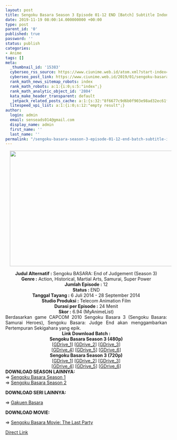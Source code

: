 ```yaml
---
layout: post
title: Sengoku Basara Season 3 Episode 01-12 END [Batch] Subtitle Indonesia
date: 2019-11-19 08:00:14.000000000 +00:00
type: post
parent_id: '0'
published: true
password: ''
status: publish
categories:
- Anime
tags: []
meta:
  _thumbnail_id: '15383'
  cyberseo_rss_source: https://www.ciunime.web.id/atom.xml?start-index=3151&max-results=150
  cyberseo_post_link: https://www.ciunime.web.id/2019/01/sengoku-basara-season-3-episode-01-12.html
  rank_math_news_sitemap_robots: index
  rank_math_robots: a:1:{i:0;s:5:"index";}
  rank_math_analytic_object_id: '2804'
  kata_make_header_transparent: default
  _jetpack_related_posts_cache: a:1:{s:32:"8f6677c9d6b0f903e98ad32ec61f8deb";a:2:{s:7:"expires";i:1654999393;s:7:"payload";a:0:{}}}
  litespeed_vpi_list: a:1:{i:0;s:12:"empty result";}
author:
  login: admin
  email: senseads014@gmail.com
  display_name: admin
  first_name: ''
  last_name: ''
permalink: "/sengoku-basara-season-3-episode-01-12-end-batch-subtitle-indonesia/"
---
```

<div class="separator" style="clear: both; text-align: center;"><a href="https://1.bp.blogspot.com/-HM2nYsqkGXE/XD3YY7Vu0EI/AAAAAAAAHcQ/sHLSlcrkqSk6lgJ0ijRVGW67VSIQ0VFdgCPcBGAYYCw/s1600/Sengoku%2BBasara%2BJudge%2BEnd%2BSeason%2B3.jpg" imageanchor="1" style="margin-left: 1em; margin-right: 1em;"><img border="0" data-original-height="720" data-original-width="1280" height="360" src="{{ site.baseurl }}/assets/2019/11/Sengoku%2BBasara%2BJudge%2BEnd%2BSeason%2B3.jpg" width="640" /></a></div>
<p>
<div style="text-align: center;"><b>Judul Alternatif :</b> Sengoku BASARA: End of Judgement (Season 3)</div>
<div style="text-align: center;"><b><b>Genre :</b></b> Action, Historical, Martial Arts, Samurai, Super Power</div>
<div style="text-align: center;"><b>Jumlah Episode :</b> 12<br /><b>Status :&nbsp;</b>END<br /><b>Tanggal Tayang :</b> 6 Juli 2014 - 28 September 2014<br /><b>Studio Produksi :</b> Telecom Animation Film<br /><b>Durasi per Episode :</b>&nbsp;24 Menit</div>
<div style="text-align: center;"><b>Skor :</b> 6.94 (MyAnimeList)</div>
<div style="text-align: center;"></div>
<div style="text-align: justify;">Berdasarkan game CAPCOM 2010 Sengoku Basara 3 (Sengoku Basara: Samurai Heroes), Sengoku Basara: Judge End akan menggambarkan Pertempuran Sekigahara yang epik.</div>
<div style="text-align: justify;"></div>
<div style="text-align: justify;"></div>
<div style="text-align: center;"><b>Link Download Batch :</b></div>
<div style="text-align: center;"></div>
<div style="text-align: center;"><b>Sengoku Basara Season 3 (480p)</b><br />[<a href="https://drive.google.com/uc?export=download&amp;id=1zuKvtqHq9fJATU03gz9v1Ssnmqu2c08d" target="_blank" rel="noopener">GDrive_1</a>] [<a href="https://drive.google.com/uc?export=download&amp;id=1AL5px27i2Br3_CyNg-mutSFkPuINHauo" target="_blank" rel="noopener">GDrive_2</a>] [<a href="https://drive.google.com/uc?export=download&amp;id=0B9XJZnLPrt_heGxEeDRjYnk5YUE" target="_blank" rel="noopener">GDrive_3</a>]<br />[<a href="https://drive.google.com/uc?export=download&amp;id=17n_lk2KBn0jPqdoaCO07kgI5vcSBkhqb" target="_blank" rel="noopener">GDrive_4</a>] [<a href="https://drive.google.com/uc?export=download&amp;id=1Hva2N003fgKemtIINjZPB5ssmhOs5Ima" target="_blank" rel="noopener">GDrive_5</a>] [<a href="https://drive.google.com/uc?export=download&amp;id=1CjHGOqrwfWE66Zu0o7Bsgbyb_akqXPRx" target="_blank" rel="noopener">GDrive_6</a>]</div>
<div style="text-align: center;"><b>Sengoku Basara Season 3 (720p)</b><br />[<a href="https://drive.google.com/uc?export=download&amp;id=1Y2SZntu_5ZfW_QDoApYFtet8YYVh1eua" target="_blank" rel="noopener">GDrive_1</a>] [<a href="https://drive.google.com/uc?export=download&amp;id=1SPwkKoxhcbbrI1as2sVYseqMcjQkoGmU" target="_blank" rel="noopener">GDrive_2</a>] [<a href="https://drive.google.com/uc?export=download&amp;id=0B9XJZnLPrt_hZlc1Y09jVTV1aUU" target="_blank" rel="noopener">GDrive_3</a>]<br />[<a href="https://drive.google.com/uc?export=download&amp;id=1EIC1a-CUtJvjPtAjf_KpCTH_4QAQ3OYV" target="_blank" rel="noopener">GDrive_4</a>] [<a href="https://drive.google.com/uc?export=download&amp;id=10cXctGULHj663BTYMUqEgQiVcaMiNyKY" target="_blank" rel="noopener">GDrive_5</a>] [<a href="https://drive.google.com/uc?export=download&amp;id=10HQ4IWtuf87k8Fz019ybUXHUT8mpwpa2" target="_blank" rel="noopener">GDrive_6</a>]
<div style="text-align: justify;">
<div style="text-align: justify;">
<div style="text-align: justify;"><b>DOWNLOAD SEASON LAINNYA:</b></div>
<div style="text-align: justify;">=&gt;&nbsp;<a href="https://www.ciunime.web.id/2019/01/sengoku-basara-season-1-episode-01-12.html" target="_blank" rel="noopener">Sengoku Basara Season 1</a></div>
<div style="text-align: justify;">=&gt;&nbsp;<a href="https://www.ciunime.web.id/2019/01/sengoku-basara-season-2-episode-01-12.html" target="_blank" rel="noopener">Sengoku Basara Season 2</a></div>
<div style="text-align: justify;"></div>
<p><b>DOWNLOAD SERI LAINNYA:</b></p>
<p>=&gt;&nbsp;<a href="https://www.ciunime.web.id/2019/01/gakuen-basara-episode-01-12-end-batch.html" target="_blank" rel="noopener">Gakuen Basara</a></p>
</div>
<div style="text-align: justify;"><b>DOWNLOAD MOVIE:</b></p>
<p>=&gt;&nbsp;<a href="https://www.ciunime.web.id/2019/01/sengoku-basara-movie-last-party-movie.html" target="_blank" rel="noopener">Sengoku Basara Movie: The Last Party</a></p>
</div>
</div>
</div>
<link rel="stylesheet" href="https://cdnjs.cloudflare.com/ajax/libs/font-awesome/4.7.0/css/font-awesome.min.css" />
<div class="divbtn"> <a href="https://handymansurrender.com/fihup8buzv?key=94550f7ce39444073321dde3b8782f97" class="btn"><i class="fa fa-download"></i> Direct Link</a> </div>
